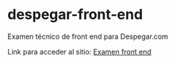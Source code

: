 # despegar-front-end
Examen técnico de front end para Despegar.com

Link para acceder al sitio:
[Examen front end](www/index.html)

